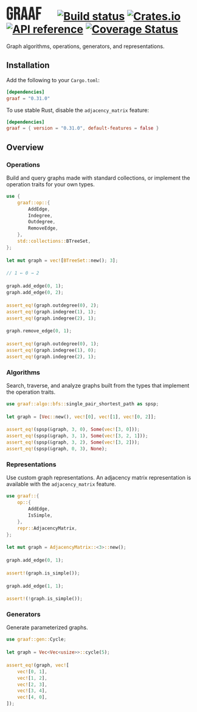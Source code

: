 # ![Graaf!](/logo.png "Graaf") &emsp; [![Build status](https://github.com/bsdrks/graaf/actions/workflows/rust.yml/badge.svg)](https://github.com/bsdrks/graaf/actions) [![Crates.io](https://img.shields.io/crates/v/graaf.svg)](https://crates.io/crates/graaf) [![API reference](https://docs.rs/graaf/badge.svg)](https://docs.rs/graaf) [![Coverage Status](https://coveralls.io/repos/github/bsdrks/graaf/badge.svg?branch=main)](https://coveralls.io/github/bsdrks/graaf?branch=main)

Graph algorithms, operations, generators, and representations.

## Installation

Add the following to your `Cargo.toml`:

```toml
[dependencies]
graaf = "0.31.0"
```

To use stable Rust, disable the `adjacency_matrix` feature:

```toml
[dependencies]
graaf = { version = "0.31.0", default-features = false }
```

## Overview

### Operations

Build and query graphs made with standard collections, or implement the operation traits for your own types.

```rust
use {
    graaf::op::{
        AddEdge,
        Indegree,
        Outdegree,
        RemoveEdge,
    },
    std::collections::BTreeSet,
};

let mut graph = vec![BTreeSet::new(); 3];

// 1 ← 0 → 2

graph.add_edge(0, 1);
graph.add_edge(0, 2);

assert_eq!(graph.outdegree(0), 2);
assert_eq!(graph.indegree(1), 1);
assert_eq!(graph.indegree(2), 1);

graph.remove_edge(0, 1);

assert_eq!(graph.outdegree(0), 1);
assert_eq!(graph.indegree(1), 0);
assert_eq!(graph.indegree(2), 1);
```

### Algorithms

Search, traverse, and analyze graphs built from the types that implement the operation traits.

```rust
use graaf::algo::bfs::single_pair_shortest_path as spsp;

let graph = [Vec::new(), vec![0], vec![1], vec![0, 2]];

assert_eq!(spsp(&graph, 3, 0), Some(vec![3, 0]));
assert_eq!(spsp(&graph, 3, 1), Some(vec![3, 2, 1]));
assert_eq!(spsp(&graph, 3, 2), Some(vec![3, 2]));
assert_eq!(spsp(&graph, 0, 3), None);
```

### Representations

Use custom graph representations. An adjacency matrix representation is available with the `adjacency_matrix` feature.

```rust
use graaf::{
    op::{
        AddEdge,
        IsSimple,
    },
    repr::AdjacencyMatrix,
};

let mut graph = AdjacencyMatrix::<3>::new();

graph.add_edge(0, 1);

assert!(graph.is_simple());

graph.add_edge(1, 1);

assert!(!graph.is_simple());
```

### Generators

Generate parameterized graphs.

```rust
use graaf::gen::Cycle;

let graph = Vec<Vec<usize>>::cycle(5);

assert_eq!(graph, vec![
    vec![0, 1],
    vec![1, 2],
    vec![2, 3],
    vec![3, 4],
    vec![4, 0],
]);
```
